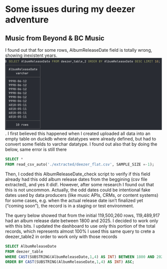 # Some issues during my deezer adventure

## Music from Beyond & BC Music

I found out that for some rows, AlbumReleaseDate field is totally wrong, showing inexistent years. ![Here is an example](image.png).
I first believed this happened when I created uploaded all data into an empty table on duckdb where datatypes were already defined, but had to convert some fields to varchar datatype.
I found out also that by doing the below, same error is still there
```sql
SELECT *
FROM read_csv_auto('./extracted/deezer_flat.csv', SAMPLE_SIZE =-1);
```
Then, I coded this AlbumReleaseDate_check script to verify if this field already had this odd album release dates from the beggining (csv file extracted), and yes it did!. However, after some research I found out that this is not uncommon. Actually, the odd dates could be intentional fake dates used by data producers (like music APIs, CRMs, or content systems) for some cases, e.g. when the actual release date isn’t finalized yet (“coming soon”), the record is in a staging or test environment.

The query below showed that from the initial 119,500,260 rows, 119,489,917 had an album release date between 1800 and 2025. I decided to work only with this bits. I updated the dashboard to use only this portion of the total records, which represents almost 100%
I used this same query to crete a deezer_table2 in order to work only with those records

```sql
SELECT AlbumReleaseDate
FROM deezer_table
WHERE CAST(SUBSTRING(AlbumReleaseDate,1,4) AS INT) BETWEEN 1800 AND 2025
ORDER BY CAST(SUBSTRING(AlbumReleaseDate,1,4) AS INT) ASC;
```
